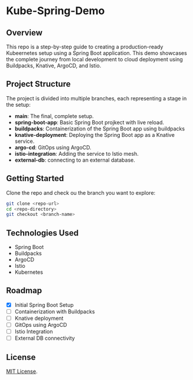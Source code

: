 # Kube-Spring-Demo

## Overview

This repo is a step-by-step guide to creating a production-ready Kubeernetes setup using a Spring Boot application. This demo showcases the complete journey from local development to cloud deployment using Buildpacks, Knative, ArgoCD, and Istio.

## Project Structure

The project is divided into multiple branches, each representing a stage in the setup:

- **main**: The final, complete setup.
- **spring-boot-app**: Basic Spring Boot projkect with live reload.
- **buildpacks**: Containerization of the Spring Boot app using buildpacks
- **knative-deployment**: Deploying the Spring Boot app as a Knative service.
- **argo-cd**: GitOps using ArgoCD.
- **istio-integration**: Adding the service to Istio mesh.
- **external-db**: connecting to an external database.

## Getting Started

Clone the repo and check ou the branch you want to explore:

```bash
git clone <repo-url>
cd <repo-directory>
git checkout <branch-name>
```

## Technologies Used

- Spring Boot
- Buildpacks
- ArgoCD
- Istio
- Kubernetes

## Roadmap

- [X] Initial Spring Boot Setup
- [ ] Containerization with Buildpacks
- [ ] Knative deployment
- [ ] GitOps using ArgoCD
- [ ] Istio Integration
- [ ] External DB connectivity

## License

[MIT License](LICENSE).
